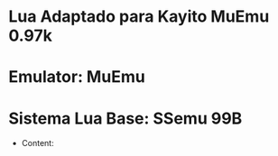 # Lua Adaptado para Kayito MuEmu 0.97k

# Emulator: MuEmu
# Sistema Lua Base: SSemu 99B
- Content:

